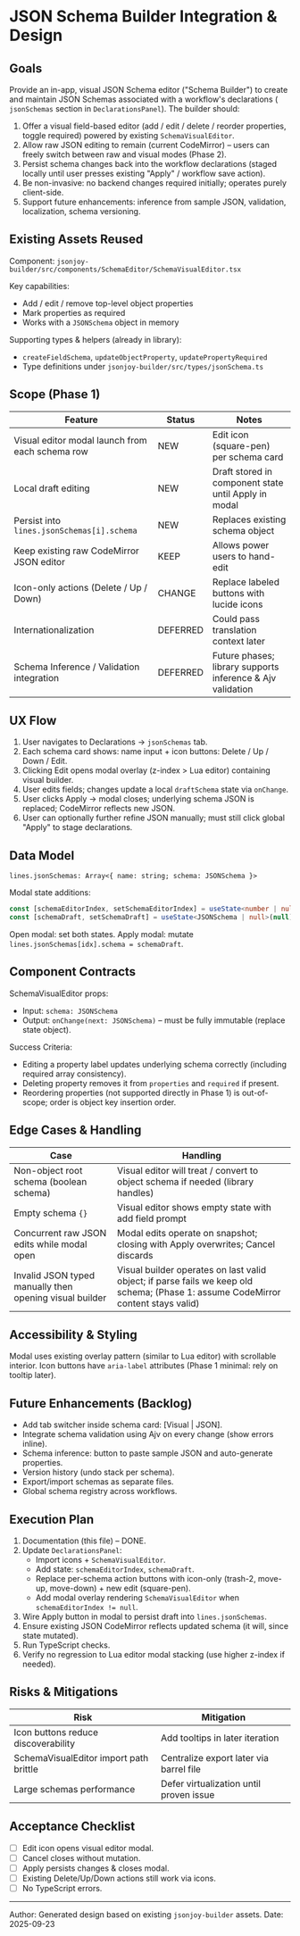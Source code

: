 # JSON Schema Builder Integration & Design

## Goals

Provide an in-app, visual JSON Schema editor ("Schema Builder") to create and maintain JSON Schemas associated with a workflow's declarations ( `jsonSchemas` section in `DeclarationsPanel`). The builder should:

1. Offer a visual field-based editor (add / edit / delete / reorder properties, toggle required) powered by existing `SchemaVisualEditor`.
2. Allow raw JSON editing to remain (current CodeMirror) – users can freely switch between raw and visual modes (Phase 2).
3. Persist schema changes back into the workflow declarations (staged locally until user presses existing "Apply" / workflow save action).
4. Be non-invasive: no backend changes required initially; operates purely client-side.
5. Support future enhancements: inference from sample JSON, validation, localization, schema versioning.

## Existing Assets Reused

Component: `jsonjoy-builder/src/components/SchemaEditor/SchemaVisualEditor.tsx`

Key capabilities:
- Add / edit / remove top-level object properties
- Mark properties as required
- Works with a `JSONSchema` object in memory

Supporting types & helpers (already in library):
- `createFieldSchema`, `updateObjectProperty`, `updatePropertyRequired`
- Type definitions under `jsonjoy-builder/src/types/jsonSchema.ts`

## Scope (Phase 1)

| Feature | Status | Notes |
|---------|--------|-------|
| Visual editor modal launch from each schema row | NEW | Edit icon (square-pen) per schema card |
| Local draft editing | NEW | Draft stored in component state until Apply in modal |
| Persist into `lines.jsonSchemas[i].schema` | NEW | Replaces existing schema object |
| Keep existing raw CodeMirror JSON editor | KEEP | Allows power users to hand-edit |
| Icon-only actions (Delete / Up / Down) | CHANGE | Replace labeled buttons with lucide icons |
| Internationalization | DEFERRED | Could pass translation context later |
| Schema Inference / Validation integration | DEFERRED | Future phases; library supports inference & Ajv validation |

## UX Flow

1. User navigates to Declarations → `jsonSchemas` tab.
2. Each schema card shows: name input + icon buttons: Delete / Up / Down / Edit.
3. Clicking Edit opens modal overlay (z-index > Lua editor) containing visual builder.
4. User edits fields; changes update a local `draftSchema` state via `onChange`.
5. User clicks Apply → modal closes; underlying schema JSON is replaced; CodeMirror reflects new JSON.
6. User can optionally further refine JSON manually; must still click global "Apply" to stage declarations.

## Data Model

`lines.jsonSchemas: Array<{ name: string; schema: JSONSchema }>`

Modal state additions:
```ts
const [schemaEditorIndex, setSchemaEditorIndex] = useState<number | null>(null)
const [schemaDraft, setSchemaDraft] = useState<JSONSchema | null>(null)
```

Open modal: set both states.
Apply modal: mutate `lines.jsonSchemas[idx].schema = schemaDraft`.

## Component Contracts

SchemaVisualEditor props:
- Input: `schema: JSONSchema`
- Output: `onChange(next: JSONSchema)` – must be fully immutable (replace state object).

Success Criteria:
- Editing a property label updates underlying schema correctly (including required array consistency).
- Deleting property removes it from `properties` and `required` if present.
- Reordering properties (not supported directly in Phase 1) is out-of-scope; order is object key insertion order.

## Edge Cases & Handling

| Case | Handling |
|------|----------|
| Non-object root schema (boolean schema) | Visual editor will treat / convert to object schema if needed (library handles) |
| Empty schema `{}` | Visual editor shows empty state with add field prompt |
| Concurrent raw JSON edits while modal open | Modal edits operate on snapshot; closing with Apply overwrites; Cancel discards |
| Invalid JSON typed manually then opening visual builder | Visual builder operates on last valid object; if parse fails we keep old schema; (Phase 1: assume CodeMirror content stays valid) |

## Accessibility & Styling

Modal uses existing overlay pattern (similar to Lua editor) with scrollable interior. Icon buttons have `aria-label` attributes (Phase 1 minimal: rely on tooltip later).

## Future Enhancements (Backlog)

- Add tab switcher inside schema card: [Visual | JSON].
- Integrate schema validation using Ajv on every change (show errors inline).
- Schema inference: button to paste sample JSON and auto-generate properties.
- Version history (undo stack per schema).
- Export/import schemas as separate files.
- Global schema registry across workflows.

## Execution Plan

1. Documentation (this file) – DONE.
2. Update `DeclarationsPanel`:
	- Import icons + `SchemaVisualEditor`.
	- Add state: `schemaEditorIndex`, `schemaDraft`.
	- Replace per-schema action buttons with icon-only (trash-2, move-up, move-down) + new edit (square-pen).
	- Add modal overlay rendering `SchemaVisualEditor` when `schemaEditorIndex != null`.
3. Wire Apply button in modal to persist draft into `lines.jsonSchemas`.
4. Ensure existing JSON CodeMirror reflects updated schema (it will, since state mutated).
5. Run TypeScript checks.
6. Verify no regression to Lua editor modal stacking (use higher z-index if needed).

## Risks & Mitigations

| Risk | Mitigation |
|------|------------|
| Icon buttons reduce discoverability | Add tooltips in later iteration |
| SchemaVisualEditor import path brittle | Centralize export later via barrel file |
| Large schemas performance | Defer virtualization until proven issue |

## Acceptance Checklist

- [ ] Edit icon opens visual editor modal.
- [ ] Cancel closes without mutation.
- [ ] Apply persists changes & closes modal.
- [ ] Existing Delete/Up/Down actions still work via icons.
- [ ] No TypeScript errors.

---
Author: Generated design based on existing `jsonjoy-builder` assets.
Date: 2025-09-23

